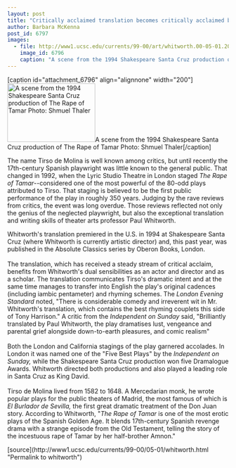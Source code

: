 ```yaml
---
layout: post
title: "Critically acclaimed translation becomes critically acclaimed book"
author: Barbara McKenna
post_id: 6797
images:
  - file: http://www1.ucsc.edu/currents/99-00/art/whitworth.00-05-01.200.jpg
    image_id: 6796
    caption: "A scene from the 1994 Shakespeare Santa Cruz production of The Rape of Tamar Photo: Shmuel Thaler"
---
```


[caption id="attachment_6796" align="alignnone" width="200"]<a href="http://localhost/mysite/wp-content/uploads/2000/05/whitworth.00-05-01.200.jpg"><img class="size-full wp-image-6796" src="http://localhost/mysite/wp-content/uploads/2000/05/whitworth.00-05-01.200.jpg" alt="A scene from the 1994 Shakespeare Santa Cruz production of The Rape of Tamar Photo: Shmuel Thaler" width="200" height="133" /></a>A scene from the 1994 Shakespeare Santa Cruz production of The Rape of Tamar Photo: Shmuel Thaler[/caption]
<p>
  The name Tirso de Molina is well known among critics, but until recently the 17th-century Spanish playwright was little known to the general public. That changed in 1992, when the Lyric Studio Theatre in London staged <i>The Rape of Tamar</i>--considered one of the most powerful of the 80-odd plays attributed to Tirso. That staging is believed to be the first public performance of the play in roughly 350 years. Judging by the rave reviews from critics, the event was long overdue. Those reviews reflected not only the genius of the neglected playwright, but also the exceptional translation and writing skills of theater arts professor Paul Whitworth.
</p>Whitworth's translation premiered in the U.S. in 1994 at Shakespeare Santa Cruz (where Whitworth is currently artistic director) and, this past year, was published in the Absolute Classics series by Oberon Books, London.<br>
<br>
The translation, which has received a steady stream of critical acclaim, benefits from Whitworth's dual sensibilities as an actor and director and as a scholar. The translation communicates Tirso's dramatic intent and at the same time manages to transfer into English the play's original cadences (including iambic pentameter) and rhyming schemes. The <i>London Evening Standard</i> noted, "There is considerable comedy and irreverent wit in Mr. Whitworth's translation, which contains the best rhyming couplets this side of Tony Harrison." A critic from the <i>Independent on Sunday</i> said, "Brilliantly translated by Paul Whitworth, the play dramatises lust, vengeance and parental grief alongside down-to-earth pleasures, and comic realism"<br>
<br>
Both the London and California stagings of the play garnered accolades. In London it was named one of the "Five Best Plays" by the <i>Independent on Sunday,</i> while the Shakespeare Santa Cruz production won five Dramalogue Awards. Whitworth directed both productions and also played a leading role in Santa Cruz as King David.<br>
<br>
Tirso de Molina lived from 1582 to 1648. A Mercedarian monk, he wrote popular plays for the public theaters of Madrid, the most famous of which is <i>El Burlador de Sevilla,</i> the first great dramatic treatment of the Don Juan story. According to Whitworth, "<i>The Rape of Tamar</i> is one of the most erotic plays of the Spanish Golden Age. It blends 17th-century Spanish revenge drama with a strange episode from the Old Testament, telling the story of the incestuous rape of Tamar by her half-brother Amnon."
<p>

</p>
[source](http://www1.ucsc.edu/currents/99-00/05-01/whitworth.html "Permalink to whitworth")
